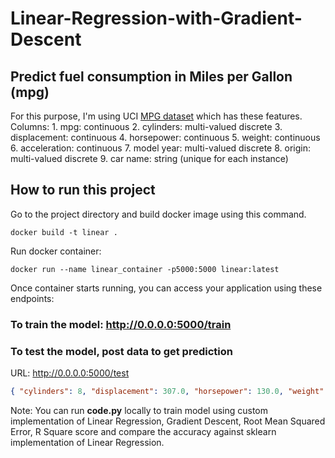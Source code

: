 # Linear-Regression-with-Gradient-Descent

## Predict fuel consumption in Miles per Gallon (mpg)

For this purpose, I'm using UCI [MPG dataset](https://archive.ics.uci.edu/ml/datasets/auto+mpg) which has these features.
Columns:
    1. mpg:           continuous
    2. cylinders:     multi-valued discrete
    3. displacement:  continuous
    4. horsepower:    continuous
    5. weight:        continuous
    6. acceleration:  continuous
    7. model year:    multi-valued discrete
    8. origin:        multi-valued discrete
    9. car name:      string (unique for each instance)


## How to run this project
Go to the project directory and build docker image using this command.

```
docker build -t linear .
```

Run docker container:
```
docker run --name linear_container -p5000:5000 linear:latest
```

Once container starts running, you can access your application using these endpoints:

### To train the model: http://0.0.0.0:5000/train


### To test the model, post data to get prediction

URL: http://0.0.0.0:5000/test
```json
{ "cylinders": 8, "displacement": 307.0, "horsepower": 130.0, "weight": 3504, "acceleration": 12.0, "model_year": 70, "origin": 1}
```


Note: You can run **code.py** locally to train model using custom implementation of Linear Regression, Gradient Descent, Root Mean Squared Error, R Square score and compare the accuracy against sklearn implementation of Linear Regression. 